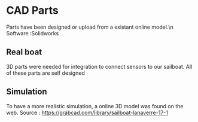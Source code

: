 # CAD Parts

Parts have been designed or upload from a existant online model.\n
Software :Solidworks

## Real boat

3D parts were needed for integration to connect sensors to our sailboat. All of these parts are self designed

## Simulation

To have a more realistic simulation, a online 3D model was found on the web.
Source : https://grabcad.com/library/sailboat-lanaverre-17-1
